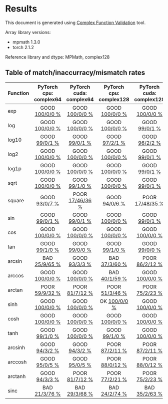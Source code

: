 
# Results

This document is generated using [Complex Function Validation](https://github.com/pearu/complex_function_validation) tool.

Array library versions:
- mpmath 1.3.0
- torch 2.1.2

Reference library and dtype: MPMath, complex128

## Table of match/inaccurracy/mismatch rates

 | Function | PyTorch cpu: complex64 | PyTorch cuda: complex64 | PyTorch cpu: complex128 | PyTorch cuda: complex128 | 
 | :---- | :----: | :----: | :----: | :----: | 
 | exp | GOOD [100/0/0 %](data/exp_MPMath_complex128_cpu_versus_PyTorch_complex64_cpu.txt) | GOOD [100/0/0 %](data/exp_MPMath_complex128_cpu_versus_PyTorch_complex64_cuda.txt) | GOOD [100/0/0 %](data/exp_MPMath_complex128_cpu_versus_PyTorch_complex128_cpu.txt) | GOOD [100/0/0 %](data/exp_MPMath_complex128_cpu_versus_PyTorch_complex128_cuda.txt) | 
 | log | GOOD [100/0/0 %](data/log_MPMath_complex128_cpu_versus_PyTorch_complex64_cpu.txt) | GOOD [100/0/0 %](data/log_MPMath_complex128_cpu_versus_PyTorch_complex64_cuda.txt) | GOOD [100/0/0 %](data/log_MPMath_complex128_cpu_versus_PyTorch_complex128_cpu.txt) | GOOD [99/0/1 %](data/log_MPMath_complex128_cpu_versus_PyTorch_complex128_cuda.txt) | 
 | log10 | GOOD [99/0/1 %](data/log10_MPMath_complex128_cpu_versus_PyTorch_complex64_cpu.txt) | GOOD [99/0/1 %](data/log10_MPMath_complex128_cpu_versus_PyTorch_complex64_cuda.txt) | GOOD [97/2/1 %](data/log10_MPMath_complex128_cpu_versus_PyTorch_complex128_cpu.txt) | GOOD [96/2/2 %](data/log10_MPMath_complex128_cpu_versus_PyTorch_complex128_cuda.txt) | 
 | log2 | GOOD [100/0/0 %](data/log2_MPMath_complex128_cpu_versus_PyTorch_complex64_cpu.txt) | GOOD [100/0/0 %](data/log2_MPMath_complex128_cpu_versus_PyTorch_complex64_cuda.txt) | GOOD [100/0/0 %](data/log2_MPMath_complex128_cpu_versus_PyTorch_complex128_cpu.txt) | GOOD [99/0/1 %](data/log2_MPMath_complex128_cpu_versus_PyTorch_complex128_cuda.txt) | 
 | log1p | GOOD [100/0/0 %](data/log1p_MPMath_complex128_cpu_versus_PyTorch_complex64_cpu.txt) | GOOD [100/0/0 %](data/log1p_MPMath_complex128_cpu_versus_PyTorch_complex64_cuda.txt) | GOOD [100/0/0 %](data/log1p_MPMath_complex128_cpu_versus_PyTorch_complex128_cpu.txt) | GOOD [99/0/1 %](data/log1p_MPMath_complex128_cpu_versus_PyTorch_complex128_cuda.txt) | 
 | sqrt | GOOD [100/0/0 %](data/sqrt_MPMath_complex128_cpu_versus_PyTorch_complex64_cpu.txt) | GOOD [99/1/0 %](data/sqrt_MPMath_complex128_cpu_versus_PyTorch_complex64_cuda.txt) | GOOD [100/0/0 %](data/sqrt_MPMath_complex128_cpu_versus_PyTorch_complex128_cpu.txt) | GOOD [99/0/1 %](data/sqrt_MPMath_complex128_cpu_versus_PyTorch_complex128_cuda.txt) | 
 | square | GOOD [93/0/7 %](data/square_MPMath_complex128_cpu_versus_PyTorch_complex64_cpu.txt) | POOR [17/46/36 %](data/square_MPMath_complex128_cpu_versus_PyTorch_complex64_cuda.txt) | GOOD [94/0/6 %](data/square_MPMath_complex128_cpu_versus_PyTorch_complex128_cpu.txt) | POOR [17/48/35 %](data/square_MPMath_complex128_cpu_versus_PyTorch_complex128_cuda.txt) | 
 | sin | GOOD [99/0/1 %](data/sin_MPMath_complex128_cpu_versus_PyTorch_complex64_cpu.txt) | GOOD [99/0/1 %](data/sin_MPMath_complex128_cpu_versus_PyTorch_complex64_cuda.txt) | GOOD [100/0/0 %](data/sin_MPMath_complex128_cpu_versus_PyTorch_complex128_cpu.txt) | GOOD [99/0/1 %](data/sin_MPMath_complex128_cpu_versus_PyTorch_complex128_cuda.txt) | 
 | cos | GOOD [100/0/0 %](data/cos_MPMath_complex128_cpu_versus_PyTorch_complex64_cpu.txt) | GOOD [100/0/0 %](data/cos_MPMath_complex128_cpu_versus_PyTorch_complex64_cuda.txt) | GOOD [100/0/0 %](data/cos_MPMath_complex128_cpu_versus_PyTorch_complex128_cpu.txt) | GOOD [100/0/0 %](data/cos_MPMath_complex128_cpu_versus_PyTorch_complex128_cuda.txt) | 
 | tan | GOOD [99/1/0 %](data/tan_MPMath_complex128_cpu_versus_PyTorch_complex64_cpu.txt) | GOOD [99/0/0 %](data/tan_MPMath_complex128_cpu_versus_PyTorch_complex64_cuda.txt) | GOOD [99/1/0 %](data/tan_MPMath_complex128_cpu_versus_PyTorch_complex128_cpu.txt) | GOOD [99/0/0 %](data/tan_MPMath_complex128_cpu_versus_PyTorch_complex128_cuda.txt) | 
 | arcsin | BAD [25/9/65 %](data/arcsin_MPMath_complex128_cpu_versus_PyTorch_complex64_cpu.txt) | GOOD [93/3/3 %](data/arcsin_MPMath_complex128_cpu_versus_PyTorch_complex64_cuda.txt) | BAD [37/3/60 %](data/arcsin_MPMath_complex128_cpu_versus_PyTorch_complex128_cpu.txt) | POOR [86/2/12 %](data/arcsin_MPMath_complex128_cpu_versus_PyTorch_complex128_cuda.txt) | 
 | arccos | GOOD [100/0/0 %](data/arccos_MPMath_complex128_cpu_versus_PyTorch_complex64_cpu.txt) | GOOD [100/0/0 %](data/arccos_MPMath_complex128_cpu_versus_PyTorch_complex64_cuda.txt) | BAD [40/1/59 %](data/arccos_MPMath_complex128_cpu_versus_PyTorch_complex128_cpu.txt) | GOOD [100/0/0 %](data/arccos_MPMath_complex128_cpu_versus_PyTorch_complex128_cuda.txt) | 
 | arctan | POOR [59/9/32 %](data/arctan_MPMath_complex128_cpu_versus_PyTorch_complex64_cpu.txt) | POOR [81/7/12 %](data/arctan_MPMath_complex128_cpu_versus_PyTorch_complex64_cuda.txt) | POOR [51/3/46 %](data/arctan_MPMath_complex128_cpu_versus_PyTorch_complex128_cpu.txt) | POOR [75/2/23 %](data/arctan_MPMath_complex128_cpu_versus_PyTorch_complex128_cuda.txt) | 
 | sinh | GOOD [100/0/0 %](data/sinh_MPMath_complex128_cpu_versus_PyTorch_complex64_cpu.txt) | GOOD [100/0/0 %](data/sinh_MPMath_complex128_cpu_versus_PyTorch_complex64_cuda.txt) | OK [100/0/0 %](data/sinh_MPMath_complex128_cpu_versus_PyTorch_complex128_cpu.txt) | GOOD [100/0/0 %](data/sinh_MPMath_complex128_cpu_versus_PyTorch_complex128_cuda.txt) | 
 | cosh | GOOD [100/0/0 %](data/cosh_MPMath_complex128_cpu_versus_PyTorch_complex64_cpu.txt) | GOOD [100/0/0 %](data/cosh_MPMath_complex128_cpu_versus_PyTorch_complex64_cuda.txt) | GOOD [100/0/0 %](data/cosh_MPMath_complex128_cpu_versus_PyTorch_complex128_cpu.txt) | GOOD [100/0/0 %](data/cosh_MPMath_complex128_cpu_versus_PyTorch_complex128_cuda.txt) | 
 | tanh | GOOD [99/1/0 %](data/tanh_MPMath_complex128_cpu_versus_PyTorch_complex64_cpu.txt) | GOOD [100/0/0 %](data/tanh_MPMath_complex128_cpu_versus_PyTorch_complex64_cuda.txt) | GOOD [99/1/0 %](data/tanh_MPMath_complex128_cpu_versus_PyTorch_complex128_cpu.txt) | GOOD [100/0/0 %](data/tanh_MPMath_complex128_cpu_versus_PyTorch_complex128_cuda.txt) | 
 | arcsinh | GOOD [94/3/2 %](data/arcsinh_MPMath_complex128_cpu_versus_PyTorch_complex64_cpu.txt) | GOOD [94/3/2 %](data/arcsinh_MPMath_complex128_cpu_versus_PyTorch_complex64_cuda.txt) | POOR [87/2/11 %](data/arcsinh_MPMath_complex128_cpu_versus_PyTorch_complex128_cpu.txt) | POOR [87/2/11 %](data/arcsinh_MPMath_complex128_cpu_versus_PyTorch_complex128_cuda.txt) | 
 | arccosh | GOOD [95/0/5 %](data/arccosh_MPMath_complex128_cpu_versus_PyTorch_complex64_cpu.txt) | GOOD [95/0/5 %](data/arccosh_MPMath_complex128_cpu_versus_PyTorch_complex64_cuda.txt) | POOR [88/0/12 %](data/arccosh_MPMath_complex128_cpu_versus_PyTorch_complex128_cpu.txt) | POOR [88/0/12 %](data/arccosh_MPMath_complex128_cpu_versus_PyTorch_complex128_cuda.txt) | 
 | arctanh | GOOD [94/3/3 %](data/arctanh_MPMath_complex128_cpu_versus_PyTorch_complex64_cpu.txt) | POOR [81/7/12 %](data/arctanh_MPMath_complex128_cpu_versus_PyTorch_complex64_cuda.txt) | POOR [77/2/21 %](data/arctanh_MPMath_complex128_cpu_versus_PyTorch_complex128_cpu.txt) | POOR [75/2/23 %](data/arctanh_MPMath_complex128_cpu_versus_PyTorch_complex128_cuda.txt) | 
 | sinc | BAD [21/3/76 %](data/sinc_MPMath_complex128_cpu_versus_PyTorch_complex64_cpu.txt) | BAD [29/3/68 %](data/sinc_MPMath_complex128_cpu_versus_PyTorch_complex64_cuda.txt) | BAD [24/2/74 %](data/sinc_MPMath_complex128_cpu_versus_PyTorch_complex128_cpu.txt) | BAD [35/2/63 %](data/sinc_MPMath_complex128_cpu_versus_PyTorch_complex128_cuda.txt) | 
